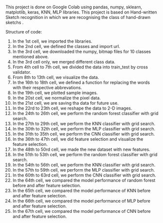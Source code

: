 This project is done on Google Colab using pandas, numpy, sklearn, matplotlib, keras, KNN, MLP libraries.
This project is based on Hand-written Sketch recognition in which we are recognising the class of hand-drawn sketchs .

Structure of code:
1. In the 1st cell, we imported the libraries.
2. In the 2nd cell, we defined the classes and import url.
3. In the 3rd cell, we downloaded the numpy, bitmap files for 10 classes mentioned above.
4. In the 3rd cell only, we merged different class data.
5. From 4th cell to 7th cell, we divided the data into train_test by cross validator.
6. From 8th to 13th cell, we visualize the data. 
7. In the 16th to 18th cell, we defined a function for replacing the words with their respective abbrevations.
8. In the 19th cell, we plotted sample images.
9. In the 20st cell, we normalize the pixel data.
10. In the 21st cell, we are saving tha data for future use.
11. In the 22rd to 23th cell, we reshape the data to 2-D images.
12. In the 24th to 26th cell, we perform the random forest classifier with grid search.
13. In the 27th to 29th cell, we perform the KNN classifier with grid search.
14. In the 30th to 32th cell, we perform the MLP classifier with grid search.
15. In the 31th to 35th cell, we perform the CNN classifier with grid search.
16. In the 36th to 47th cell, we did feature selection and visualize the feature selection.
17. In the 48th to 50rd cell, we made the new dataset with new features.
18. In the 51th to 53th cell, we perform the random forest classifier with grid search.
19. In the 54th to 56th cell, we perform the KNN classifier with grid search.
20. In the 57th to 59th cell, we perform the MLP classifier with grid search.
21. In the 60th to 63rd cell, we perform the CNN classifier with grid search.
22. In the 64th cell, we compared the model performance of random forest before and after feature selection.
23. In the 65th cell, we compared the model performance of KNN before and after feature selection.
24. In the 66th cell, we compared the model performance of MLP before and after feature selection.
25. In the 67th cell, we compared the model performance of CNN before and after feature selection.
